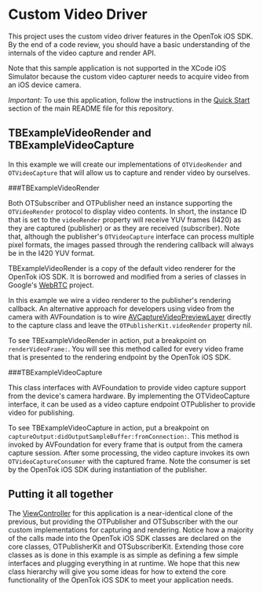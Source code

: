 Custom Video Driver
==================================

This project uses the custom video driver features in the OpenTok iOS SDK.
By the end of a code review, you should have a basic understanding of the
internals of the video capture and render API.

Note that this sample application is not supported in the XCode iOS Simulator
because the custom video capturer needs to acquire video from an iOS device
camera.

*Important:* To use this application, follow the instructions in the
[Quick Start](../README.md#quick-start) section of the main README file
for this repository.

TBExampleVideoRender and TBExampleVideoCapture
------------------------------------------

In this example we will create our implementations of `OTVideoRender` and
`OTVideoCapture` that will allow us to capture and render video by ourselves.

###TBExampleVideoRender

Both OTSubscriber and OTPublisher need an instance supporting the
`OTVideoRender` protocol to display video contents. In short, the instance
ID that is set to the `videoRender` property will receive YUV frames (I420) as
they are captured (publisher) or as they are received (subscriber). Note that,
although the publisher's `OTVideoCapture` interface can process multiple pixel
formats, the images passed through the rendering callback will always be in the
I420 YUV format.

TBExampleVideoRender is a copy of the default video renderer for the OpenTok
iOS SDK. It is borrowed and modified from a series of classes in Google's
[WebRTC][1] project.

In this example we wire a video renderer to the publisher's rendering
callback. An alternative approach for developers using video from the camera
with AVFoundation is to wire [AVCaptureVideoPreviewLayer][2] directly to the 
capture class and leave the `OTPublisherKit.videoRender` property nil.

To see TBExampleVideoRender in action, put a breakpoint on `renderVideoFrame:`.
You will see this method called for every video frame that is presented to the
rendering endpoint by the OpenTok iOS SDK.

###TBExampleVideoCapture

This class interfaces with AVFoundation to provide video capture support from
the device's camera hardware. By implementing the OTVideoCapture interface, it
can be used as a video capture endpoint OTPublisher to provide video for
publishing.

To see TBExampleVideoCapture in action, put a breakpoint on 
`captureOutput:didOutputSampleBuffer:fromConnection:`. This method is invoked by
AVFoundation for every frame that is output from the camera capture session.
After some processing, the video capture invokes its own 
`OTVideoCaptureConsumer` with the captured frame. Note the consumer is set by
the OpenTok iOS SDK during instantiation of the publisher.


Putting it all together
-----------------------

The [ViewController](Lets-Build-OTPublisher/ViewController.m) for this 
application is a near-identical clone of the previous, but providing the OTPublisher and
OTSubscriber with the our custom implementations for capturing and rendering.
Notice how a majority of the calls made into the OpenTok iOS SDK classes are declared
on the core classes, OTPublisherKit and OTSubscriberKit. Extending those core 
classes as is done in this example is as simple as defining a few simple
interfaces and plugging everything in at runtime. We hope that this new
class hierarchy will give you some ideas for how to extend the core 
functionality of the OpenTok iOS SDK to meet your application needs.


[1]: https://code.google.com/p/webrtc/source/browse/trunk/talk/app/webrtc/objc/
[2]: https://developer.apple.com/library/ios/documentation/AVFoundation/Reference/AVCaptureVideoPreviewLayer_Class/Reference/Reference.html
